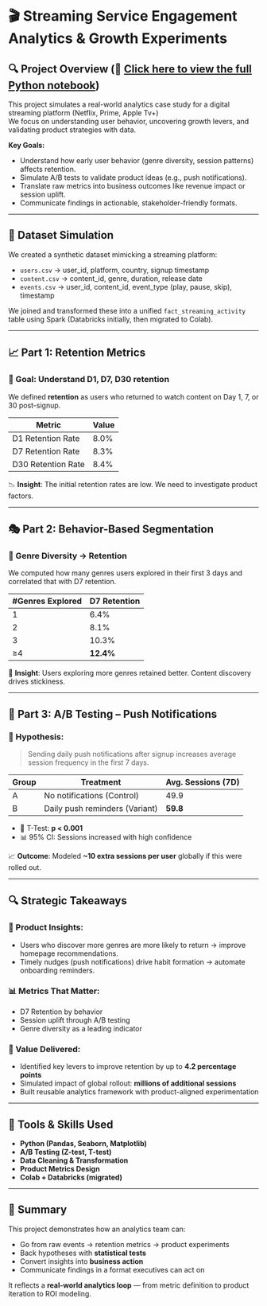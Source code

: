 
# 🎬 Streaming Service Engagement Analytics & Growth Experiments

## 🔍 Project Overview (📘 [Click here to view the full Python notebook](https://github.com/NihalMat/streaming-engagement-analytics/blob/main/Streaming_Analytics_Colab.ipynb))
This project simulates a real-world analytics case study for a digital streaming platform (Netflix, Prime, Apple Tv+)  
We focus on understanding user behavior, uncovering growth levers, and validating product strategies with data.

**Key Goals:**
- Understand how early user behavior (genre diversity, session patterns) affects retention.
- Simulate A/B tests to validate product ideas (e.g., push notifications).
- Translate raw metrics into business outcomes like revenue impact or session uplift.
- Communicate findings in actionable, stakeholder-friendly formats.

---

## 🧱 Dataset Simulation
We created a synthetic dataset mimicking a streaming platform:
- `users.csv` → user_id, platform, country, signup timestamp
- `content.csv` → content_id, genre, duration, release date
- `events.csv` → user_id, content_id, event_type (play, pause, skip), timestamp

We joined and transformed these into a unified `fact_streaming_activity` table using Spark (Databricks initially, then migrated to Colab).

---

## 📈 Part 1: Retention Metrics

### 🎯 Goal: Understand D1, D7, D30 retention

We defined **retention** as users who returned to watch content on Day 1, 7, or 30 post-signup.

| Metric             | Value     |
|--------------------|-----------|
| D1 Retention Rate  | 8.0%      |
| D7 Retention Rate  | 8.3%      |
| D30 Retention Rate | 8.4%      |

📉 **Insight**: The initial retention rates are low. We need to investigate product factors.

---

## 🎭 Part 2: Behavior-Based Segmentation

### 🔄 Genre Diversity → Retention
We computed how many genres users explored in their first 3 days and correlated that with D7 retention.

| #Genres Explored | D7 Retention |
|------------------|--------------|
| 1                | 6.4%         |
| 2                | 8.1%         |
| 3                | 10.3%        |
| ≥4               | **12.4%**    |

📌 **Insight**: Users exploring more genres retained better. Content discovery drives stickiness.

---

## 📲 Part 3: A/B Testing – Push Notifications

### 🧪 Hypothesis:
> Sending daily push notifications after signup increases average session frequency in the first 7 days.

| Group | Treatment                      | Avg. Sessions (7D) |
|-------|--------------------------------|--------------------|
| A     | No notifications (Control)     | 49.9               |
| B     | Daily push reminders (Variant) | **59.8**           |

- 🔬 T-Test: **p < 0.001**
- 📊 95% CI: Sessions increased with high confidence

📈 **Outcome**: Modeled **~10 extra sessions per user** globally if this were rolled out.

---

## 🔍 Strategic Takeaways

### 🧠 Product Insights:
- Users who discover more genres are more likely to return → improve homepage recommendations.
- Timely nudges (push notifications) drive habit formation → automate onboarding reminders.

### 📊 Metrics That Matter:
- D7 Retention by behavior
- Session uplift through A/B testing
- Genre diversity as a leading indicator

### 💼 Value Delivered:
- Identified key levers to improve retention by up to **4.2 percentage points**
- Simulated impact of global rollout: **millions of additional sessions**
- Built reusable analytics framework with product-aligned experimentation

---

## 🔧 Tools & Skills Used
- **Python (Pandas, Seaborn, Matplotlib)**
- **A/B Testing (Z-test, T-test)**
- **Data Cleaning & Transformation**
- **Product Metrics Design**
- **Colab + Databricks (migrated)**

---

## 📣 Summary

This project demonstrates how an analytics team can:
- Go from raw events → retention metrics → product experiments
- Back hypotheses with **statistical tests**
- Convert insights into **business action**
- Communicate findings in a format executives can act on

It reflects a **real-world analytics loop** — from metric definition to product iteration to ROI modeling.
